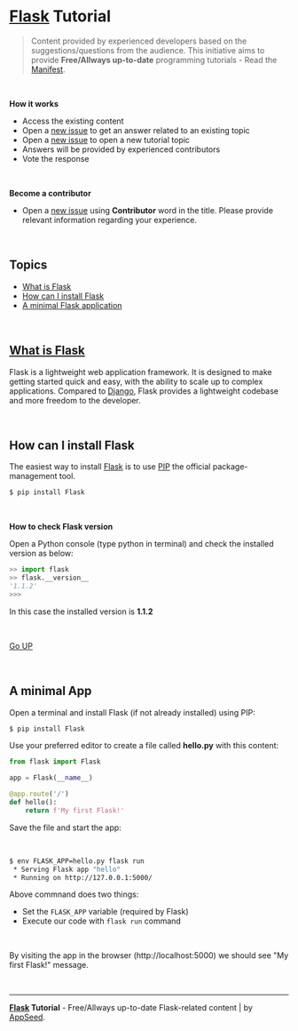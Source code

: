 # [Flask](https://palletsprojects.com/p/flask/) Tutorial

> Content provided by experienced developers based on the suggestions/questions from the audience. This initiative aims to provide **Free/Allways up-to-date** programming tutorials - Read the [Manifest](https://github.com/app-generator/learn-to-code).

<br />

**How it works**

- Access the existing content
- Open a [new issue](https://github.com/app-generator/tutorial-flask/issues/new) to get an answer related to an existing topic
- Open a [new issue](https://github.com/app-generator/tutorial-flask/issues/new) to open a new tutorial topic
- Answers will be provided by experienced contributors 
- Vote the response

<br />

**Become a contributor**  

- Open a [new issue](https://github.com/app-generator/tutorial-flask/issues/new) using **Contributor** word in the title. Please provide relevant information regarding your experience. 

<br />

## Topics

- [What is Flask](#what-is-flask)
- [How can I install Flask](#how-can-i-install-flask)
- [A minimal Flask application](#a-minimal-app)

<br />

## [What is Flask](https://docs.appseed.us/what-is/flask/)

Flask is a lightweight web application framework. It is designed to make getting started quick and easy, with the ability to scale up to complex applications.
Compared to [Django](https://www.djangoproject.com/), Flask provides a lightweight codebase and more freedom to the developer.

<br />

## How can I install Flask

The easiest way to install [Flask](https://palletsprojects.com/p/flask/) is to use [PIP](https://pip.pypa.io/en/stable/quickstart/) the official package-management tool.

```bash
$ pip install Flask
```

<br />

**How to check Flask version**

Open a Python console (type python in terminal) and check the installed version as below:

```python
>> import flask
>> flask.__version__
'1.1.2' 
>>>
```

In this case the installed version is **1.1.2**

<br />

[Go UP](#topics)

<br />

## A minimal App

Open a terminal and install Flask (if not already installed) using PIP:

```bash
$ pip install Flask
```

Use your preferred editor to create a file called **hello.py** with this content:

```python
from flask import Flask

app = Flask(__name__)

@app.route('/')
def hello():
    return f'My first Flask!'
```

Save the file and start the app:

<br />

```bash
$ env FLASK_APP=hello.py flask run
 * Serving Flask app "hello"
 * Running on http://127.0.0.1:5000/
```

Above commnand does two things:

- Set the `FLASK_APP` variable (required by Flask)
- Execute our code with `flask run` command

<br />

By visiting the app in the browser (http://localhost:5000) we should see "My first Flask!" message.

<br />

---
**[Flask](https://palletsprojects.com/p/flask/) Tutorial** - Free/Allways up-to-date Flask-related content | by [AppSeed](https://appseed.us?ref=gh).
